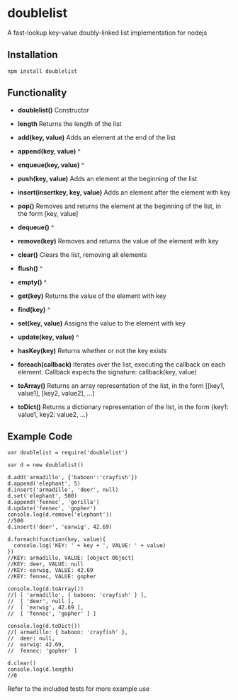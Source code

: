 # doublelist
A fast-lookup key-value doubly-linked list implementation for nodejs

## Installation

    npm install doublelist

## Functionality

* __doublelist()__                      Constructor

* __length__                            Returns the length of the list

* __add(key, value)__                   Adds an element at the end of the list
* __append(key, value)__                ^
* __enqueue(key, value)__               ^
* __push(key, value)__                  Adds an element at the beginning of the list
* __insert(insertkey, key, value)__     Adds an element after the element with key <insertkey>

* __pop()__                             Removes and returns the element at the beginning of the list, in the form [key, value]
* __dequeue()__                         ^
* __remove(key)__                       Removes and returns the value of the element with key <key>

* __clear()__                           Clears the list, removing all elements
* __flush()__                           ^
* __empty()__                           ^

* __get(key)__                          Returns the value of the element with key <key>
* __find(key)__                         ^
* __set(key, value)__                   Assigns the value <value> to the element with key <key>
* __update(key, value)__                ^

* __hasKey(key)__                       Returns whether or not the key <key> exists

* __foreach(callback)__                 Iterates over the list, executing the callback <callback> on each element. Callback expects the signature: callback(key, value)

* __toArray()__                         Returns an array representation of the list, in the form [[key1, value1], [key2, value2], ...]
* __toDict()__                          Returns a dictionary representation of the list, in the form {key1: value1, key2: value2, ...}

## Example Code

    var doublelist = require('doublelist')
    
    var d = new doublelist()

    d.add('armadillo', {'baboon':'crayfish'})
    d.append('elephant', 5)
    d.insert('armadillo', 'deer', null)
    d.set('elephant', 500)
    d.append('fennec', 'gorilla')
    d.update('fennec', 'gopher')
    console.log(d.remove('elephant'))
    //500
    d.insert('deer', 'earwig', 42.69)
    
    d.foreach(function(key, value){
      console.log('KEY: ' + key + ', VALUE: ' + value)
    })
    //KEY: armadillo, VALUE: [object Object]
    //KEY: deer, VALUE: null
    //KEY: earwig, VALUE: 42.69
    //KEY: fennec, VALUE: gopher
    
    console.log(d.toArray())
    //[ [ 'armadillo', { baboon: 'crayfish' } ],
    //  [ 'deer', null ],
    //  [ 'earwig', 42.69 ],
    //  [ 'fennec', 'gopher' ] ]
    
    console.log(d.toDict())
    //[ armadillo: { baboon: 'crayfish' },
    //  deer: null,
    //  earwig: 42.69,
    //  fennec: 'gopher' ]
    
    d.clear()
    console.log(d.length)
    //0
    
Refer to the included tests for more example use